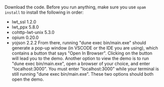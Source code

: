 Download the code. Before you run anything, make sure you use `opam install` to install the following in order:
- lwt_ssl 1.2.0
- lwt_ppx 5.8.0
- cohttp-lwt-unix 5.3.0
- opium 0.20.0
- yojson 2.2.2
From there, running "dune exec bin/main.exe" should generate a pop-up window (in VSCODE or the IDE you are using), which contains a button that says "Open In Browser". Clicking on the button will lead you to the demo. Another option to view the demo is to run "dune exec bin/main.exe", open a browser of your choice, and enter "localhost:3000". You must enter "localhost:3000" while your terminal is still running "dune exec bin/main.exe". These two options should both open the demo.
